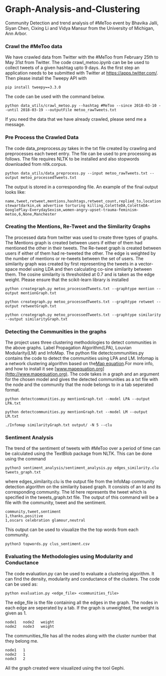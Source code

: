 # Graph-Analysis-and-Clustering
Community Detection and trend analysis of #MeToo event by Bhavika Jalli, Siyan Chen, Cixing Li and Vidya Mansur from the University of Michigan, Ann Arbor.

### Crawl the #MeToo data
We have crawled data from Twitter with the #MeToo from February 25th to May 31st from Twitter. The code crawl_metoo.ipynb can be be used to collect tweets of a given hashtag upto 9 days. As the first step an application needs to be submitted with Twitter at https://apps.twitter.com/. Then please install the Tweepy API with
```
pip install tweepy==3.3.0
```
The code can be used with the command below. 
```
python data_utils/crawl_metoo.py --hashtag #MeToo --since 2018-03-10 --until 2018-03-19 --outputFile metoo_rawTweets.txt
```
If you need the data that we have already crawled, please send me a message.

### Pre Process the Crawled Data

The code data_preprocess.py takes in the txt file created by crawling and preprocesses each tweet entry. The file can be used to pre processing as follows. The file requires NLTK to be installed and also stopwords downloaded from nltk.corpus.
```
python data_utils/data_preprocess.py --input metoo_rawTweets.txt --output metoo_processedTweets.txt
```
The output is stored in a corresponding file. An example of the final output looks like:
```
name,tweet,retweet,mentions,hashtags,retweet_count,replied_to,location
stewartdarkin,ok advertise torturing killing,ColetteDA,ColetteDA-GooglePlay-EverydaySexism,women-angry-upset-trauma-feminism-metoo,6,None,Manchester
```
### Creating the Mentions, Re-Tweet and the Similarity Graphs
The processed data from twitter was used to create three types of graphs. The Mentions graph is created between users if either of them had mentioned the other in their tweets. The Re-tweet graph is created between users if either of them had re-tweeted the other. The edge is weighted by the number of mentions or re-tweets between the set of users. 
The similarity graph was created by first representing the tweets in a vector-space model using LDA and then calculating co-sine similarity between them. The cosine similarity is thresholded at 0.7 and is taken as the edge weight.
Please ensure that the scikit-learn library is installed
```
python creategraph.py metoo_processedTweets.txt --graphtype mention --output mentionGraph.txt

python creategraph.py metoo_processedTweets.txt --graphtype retweet --output retweetGraph.txt

python creategraph.py metoo_processedTweets.txt --graphtype similarity --output similarityGraph.txt
```
### Detecting the Communities in the graphs
The project uses three clustering methodologies to detect communities in the above graphs. Label Propagation Algorithm(LPA), Louvian Modularity(LM) and InfoMap. The python file detectcommunities.py contains the code to detect the communities using LPA and LM. 
Infomap is a network clustering algorithm based on the[Map equation](http://www.mapequation.org/publications.html#Rosvall-Axelsson-Bergstrom-2009-Map-equation).For more info, and how to install it see [www.mapequation.org](http://www.mapequation.org).
The code takes in a graph and an argument for the chosen model and gives the detected communities as a txt file with the node and the community that the node belongs to in a tab seperated format. 
```
python detectcommunities.py mentionGraph.txt --model LPA --output LPA.txt

python detectcommunities.py mentionGraph.txt --model LM --output LM.txt

./Infomap similarityGraph.txt output/ -N 5 --clu
```
### Sentiment Analysis 
The trend of the sentiment of tweets with #MeToo over a period of time can be calculated using the TextBlob package from NLTK. This can be done using the command
```
python3 sentiment_analysis/sentiment_analysis.py edges_similarity.clu tweets_graph.txt
```
where edges_similarity.clu is the output file from the InfoMap community detection algorithm on the similarity based graph. It consists of an Id and its corresponding community. The Id here represents the tweet which is specified in the tweets_graph.txt file. The output of this command will be a file with the community, tweet and the sentiment.
```
community,tweet,sentiment
1,thanks,positive
1,oscars celebration glamour,neutral   
```
This output can be used to visualize the the top words from each community.
```
python3 topwords.py clus_sentiment.csv
```
### Evaluating the Methodologies using Modularity and Conductance

The code evaluation.py can be used to evaluate a clustering algorithm. It can find the density, modularity and conductance of the clusters. The code can be used as:
```
python evaluation.py <edge_file> <communities_file>
```
The edge_file is the file containing all the edges in the graph. The nodes in each edge are seperated by a tab. If the graph is unweighted, the weight is given as 1.
```
node1   node2   weight
node2   node3   weight
```

The communities_file has all the nodes along with the cluster number that they belong me.
```
node1   1
node2   1
node3   2
```
All the graph created were visualized using the tool Gephi.
